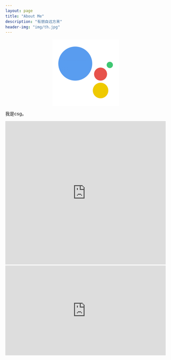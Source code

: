 ```yaml
---
layout: page
title: "About Me"
description: "有朋自远方来"
header-img: "img/th.jpg"
---
```


<center>
    <p><img src="/img/me.png" align="center"></p>
</center>



我是csg。



<iframe src="https://music.163.com/outchain/player?type=0&id=314849965&auto=0&height=430" width="100%" height="450" frameborder="no" marginwidth="0" marginheight="0"></iframe>



<div class="aspect-ratio">

<iframe height=498 width=510 src='http://player.youku.com/embed/XMjUwODU4NzM0MA==' frameborder=0 'allowfullscreen'></iframe>

</div>



<style>

.aspect-ratio {
  position: relative;
  width: 100%;
  height: 0;
  padding-bottom: 56%;
}


.aspect-ratio iframe {
  position: absolute;
  width: 100%;
  height: 100%;
  left: 0;
  top: 0;
}
</style>
